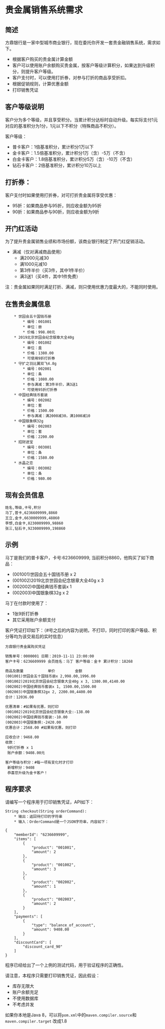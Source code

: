 # 贵金属销售系统需求
## 简述
方鼎银行是一家中型城市商业银行，现在委托你开发一套贵金融销售系统，需求如下。

* 根据客户购买的贵金属计算金额
* 客户可以使用账户余额购买贵金属，按客户等级计算积分，如果达到升级积分，则提升客户等级。
* 客户支付时，可以使用打折券，对参与打折的商品享受折扣。
* 根据促销规则，计算优惠金额
* 打印销售凭证

## 客户等级说明
客户分为多个等级，并且享受积分。当累计积分达标时自动升级。每实际支付1元对应的基准积分为1分，1元以下不积分（特殊商品不积分）。

客户等级：

* 普卡客户：1倍基准积分，累计积分1万以下
* 金卡客户：1.5倍基准积分，累计积分1万（含）-5万（不含）
* 白金卡客户：1.8倍基准积分，累计积分5万（含）-10万（不含）
* 钻石卡客户：2倍基准积分，累计积分10万以上
	 
## 打折券：
客户支付时如果使用打折券，对可打折贵金属将享受优惠：

* 95折：如果商品参与95折，则应收金额为95折
* 90折：如果商品参与90折，则应收金额为9折
	
## 开门红活动
为了提升贵金属销售业绩和市场份额，该商业银行制定了开门红促销活动。

* 满减（仅对满减商品使用）
    * 满2000元减30
    * 满1000元减10
    * 第3件半价（买3件，其中1件半价）
    * 满3送1（买4件，其中1件免费）

注：贵金属如果同时满足打折、满减，则只使用优惠力度最大的，不能同时使用。

## 在售贵金属信息

```
	* 世园会五十国钱币册
		* 编号：001001
		* 单位：册
		* 价格：998.00元
	* 2019北京世园会纪念银章大全40g
		* 编号：001002
		* 单位：盒 
		* 价格：1380.00
		* 可使用9折打折券
	* 守扩之羽比翼双飞4.8g
		* 编号：002001
		* 单位：条
		* 价格：1080.00
		* 参与满减：第3件半价，满3送1
		* 可使用95折打折券
	* 中国经典钱币套装
		* 编号：002002
		* 单位：套
		* 价格：1500.00
		* 参与满减：满2000减30，满1000减10
	* 中国银象棋32g 
		* 编号：002003
		* 单位：套
		* 价格：2200.00
	* 招财进宝
		* 编号：003001
		* 单位：条
		* 价格：1580.00
	* 水晶之恋
		* 编号：003002
		* 单位：条
		* 价格：980.00

```

## 现有会员信息

```
姓名,等级,卡号,积分
马丁,普卡,6236609999,8860
王立,金卡,6630009999,48860
李想,白金卡,8230009999,98860
张三,钻石卡,9230009999,198860
```

## 示例
马丁是我们的普卡客户，卡号:6236609999, 当前积分8860，他购买了如下商品：

* (001001)世园会五十国钱币册 x 2
* (001002)2019北京世园会纪念银章大全40g x 3
* (002002)中国经典钱币套装x 1
* (002003)中国银象棋32g x 2

马丁在付款时使用了：

* 1张9折打折券
* 其它采用账户余额支付

客户凭证打印如下：（#号之后的内容为说明，不打印，同时打印的客户等级、积分等均为该交易后的实时信息）

```
方鼎银行贵金属购买凭证

销售单号：0000001 日期：2019-11-11 23:00:00 
客户卡号：6236609999 会员姓名：马丁 客户等级：金卡 累计积分：18268 

商品及数量           单价         金额
(001001)世园会五十国钱币册x 2,998.00,1996.00
(001002)2019北京世园会纪念银章大全40g x 3, 1380.00,4140.00
(002002)中国经典钱币套装x 1, 1500.00,1500.00
(002003)中国银象棋32gx 2, 2200.00,4400.00
合计：12036.00

优惠清单：#如果有优惠，则打印
(001002)2019北京世园会纪念银章大全:-138.00
(002002)中国经典钱币套装:-10.00
(002003)中国银象棋:-2420.00
优惠合计：2568.00 #如果有优惠，则打印

应收合计：9468.00	
收款：
 9折打折券 x 1
 账户余额：9408.00元
 
客户等级与积分：#每一项有变化时才打印
 新增积分：9408
 恭喜您升级为金卡客户！
```

## 程序要求
请编写一个程序用于打印销售凭证，API如下：

``` 
String checkout(String orderCommand): 
    * 输出：返回待打印的字符串
    * 输入：OrderCommand是一个JSON字符串，内容如下：

{
	"memberId": "6236609999",
	"items": [
		{
			"product": "001001",
			"amount": 2
		},
		{
			"product": "001002",
			"amount": 3
		},
		{
			"product": "002002",
			"amount": 1
		},
		{
			"product": "002003",
			"amount": 2
		}
	],
	"payments": [
		{
			"type": "balance_of_account",
			"amount": 9408.00
		}
	],
	"discountCard": [
		"discount_card_90"
	]
}
```

程序已经给出了一个上例的测试代码，用于验证程序的正确性。

请注意，本程序只需要打印销售凭证，因此假设：

* 库存无限大
* 账户余额充足
* 不使用数据库
* 不考虑并发


如果你本地是Java 8，可以将`pom.xml`中的`maven.compiler.source`和`maven.compiler.target` 改成1.8